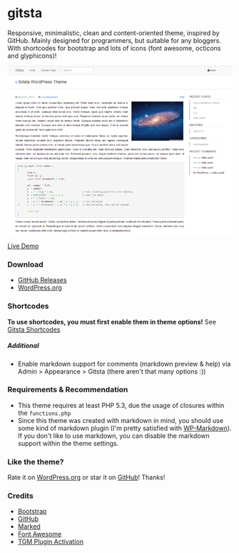 gitsta
======
Responsive, minimalistic, clean and content-oriented theme, inspired by GitHub. Mainly designed for programmers, but suitable for any bloggers. With shortcodes for bootstrap and lots of icons (font awesome, octicons and glyphicons)!

![screenshot](screenshot.png)

[Live Demo](http://nehalist.io)

### Download
- [GitHub Releases](https://github.com/HirczyK/gitsta/releases)
- [WordPress.org](https://wordpress.org/themes/gitsta)

### Shortcodes
__To use shortcodes, you must first enable them in theme options!__
See [Gitsta Shortcodes](http://nehalist.io/gitsta-shortcodes/)

##### Additional
- Enable markdown support for comments (markdown preview & help) via Admin > Appearance > Gitsta (there aren't that many options :))

### Requirements & Recommendation
* This theme requires at least PHP 5.3, due the usage of closures within the `functions.php`
* Since this theme was created with markdown in mind, you should use some kind of markdown plugin (I'm pretty satisfied with [WP-Markdown](https://wordpress.org/plugins/wp-markdown/)). If you don't like to use markdown, you can disable the markdown support within the theme settings.

### Like the theme?
Rate it on [WordPress.org](https://wordpress.org/themes/gitsta) or star it on [GitHub](https://github.com/HirczyK/gitsta)! Thanks!

### Credits
* [Bootstrap](http://www.getbootstrap.com)
* [GitHub](http://www.github.com)
* [Marked](https://github.com/chjj/marked)
* [Font Awesome](http://fortawesome.github.io/Font-Awesome/)
* [TGM Plugin Activation](http://tgmpluginactivation.com/)